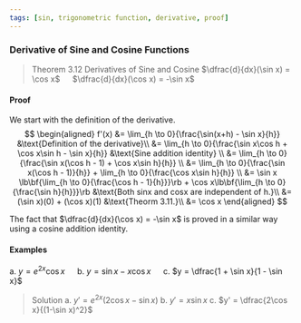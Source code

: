 ```yaml
---
tags: [sin, trigonometric function, derivative, proof]
---
```


### Derivative of Sine and Cosine Functions
>Theorem 3.12 Derivatives of Sine and Cosine
$\dfrac{d}{dx}(\sin x) = \cos x$ &emsp; $\dfrac{d}{dx}(\cos x) = -\sin x$

#### Proof
We start with the definition of the derivative.
$$
\begin{aligned}
f'(x) &= \lim_{h \to 0}{\frac{\sin(x+h) - \sin x}{h}} &\text{Definition of the derivative}\\
&= \lim_{h \to 0}{\frac{\sin x\cos h + \cos x\sin h - \sin x}{h}} &\text{Sine addition identity} \\
&= \lim_{h \to 0}{\frac{\sin x(\cos h - 1) + \cos x\sin h}{h}} \\
&= \lim_{h \to 0}{\frac{\sin x(\cos h - 1)}{h}} + \lim_{h \to 0}{\frac{\cos x\sin h}{h}} \\
&= \sin x \lb\bf{\lim_{h \to 0}{\frac{\cos h - 1}{h}}}\rb + \cos x\lb\bf{\lim_{h \to 0}{\frac{\sin h}{h}}}\rb &\text{Both sinx and cosx are independent of h.}\\
&= (\sin x)(0) + (\cos x)(1) &\text{Theorm 3.11.}\\
&= \cos x
\end{aligned}
$$

The fact that $\dfrac{d}{dx}(\cos x) = -\sin x$ is proved in a similar way using a cosine addition identity.

#### Examples
a. $y=e^{2x}\cos x$ &emsp; b. $y=\sin x - x\cos x$ &emsp; c. $y = \dfrac{1 + \sin x}{1 - \sin x}$
>Solution
a. $y' = e^{2x}(2\cos x - \sin x)$
b. $y' = x\sin x$
c. $y' = \dfrac{2\cos x}{(1-\sin x)^2}$

